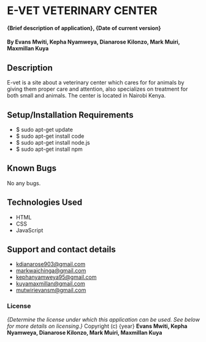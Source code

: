 # E-VET VETERINARY CENTER
#### {Brief description of application}, {Date of current version}
#### By **Evans Mwiti, Kepha Nyamweya, Dianarose Kilonzo, Mark Muiri, Maxmillan Kuya**
## Description
E-vet is a site about a veterinary center which cares for for animals by giving them proper care and attention, also specializes on treatment for both small and animals. The center is located in Nairobi Kenya.
## Setup/Installation Requirements
* $ sudo apt-get update
* $ sudo apt-get install code
* $ sudo apt-get install node.js
* $ sudo apt-get install npm
## Known Bugs
No any bugs.
## Technologies Used
* HTML
* CSS
* JavaScript
## Support and contact details

* kdianarose903@gmail.com
* markwaichinga@gmail.com
* kephanyamweya95@gmail.com
* kuyamaxmillan@gmail.com
* mutwirievansm@gmail.com
### License
*{Determine the license under which this application can be used.  See below for more details on licensing.}*
Copyright (c) {year} **Evans Mwiti, Kepha Nyamweya, Dianarose Kilonzo, Mark Muiri, Maxmillan Kuya**